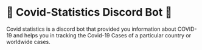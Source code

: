 # 🤖 Covid-Statistics Discord Bot 🤖
Covid statistics is a discord bot that provided you information about COVID-19 and helps you in tracking the Covid-19  Cases of a particular country or worldwide cases.
